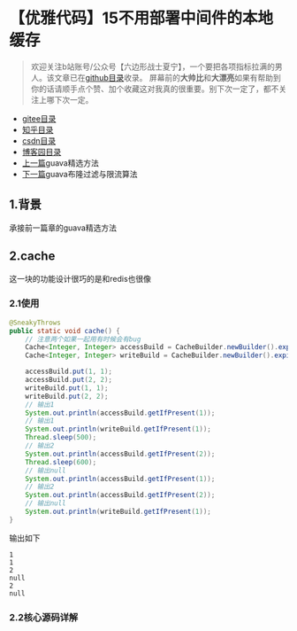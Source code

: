 # 【优雅代码】15不用部署中间件的本地缓存
> 欢迎关注b站账号/公众号【六边形战士夏宁】，一个要把各项指标拉满的男人。该文章已在[github目录](https://github.com/edanlx/SealBook)收录。
屏幕前的**大帅比**和**大漂亮**如果有帮助到你的话请顺手点个赞、加个收藏这对我真的很重要。别下次一定了，都不关注上哪下次一定。
* [gitee目录](https://gitee.com/seal_li/SealBook)
* [知乎目录](https://zhuanlan.zhihu.com/p/338222208)
* [csdn目录](https://blog.csdn.net/seal_li/article/details/111415366)
* [博客园目录](https://www.cnblogs.com/sealLee/articles/14748368.html)
* [上一篇](./14guava.md)guava精选方法
* [下一篇](./16bloomAndRate.md)guava布隆过滤与限流算法

## 1.背景
承接前一篇章的guava精选方法
## 2.cache
这一块的功能设计很巧的是和redis也很像
### 2.1使用
```java
@SneakyThrows
public static void cache() {
    // 注意两个如果一起用有时候会有bug
    Cache<Integer, Integer> accessBuild = CacheBuilder.newBuilder().expireAfterAccess(1, TimeUnit.SECONDS).build();
    Cache<Integer, Integer> writeBuild = CacheBuilder.newBuilder().expireAfterWrite(1, TimeUnit.SECONDS).build();

    accessBuild.put(1, 1);
    accessBuild.put(2, 2);
    writeBuild.put(1, 1);
    writeBuild.put(2, 2);
    // 输出1
    System.out.println(accessBuild.getIfPresent(1));
    // 输出1
    System.out.println(writeBuild.getIfPresent(1));
    Thread.sleep(500);
    // 输出2
    System.out.println(accessBuild.getIfPresent(2));
    Thread.sleep(600);
    // 输出null
    System.out.println(accessBuild.getIfPresent(1));
    // 输出2
    System.out.println(accessBuild.getIfPresent(2));
    // 输出null
    System.out.println(writeBuild.getIfPresent(1));
}
```
输出如下
```text
1
1
2
null
2
null
```
### 2.2核心源码详解